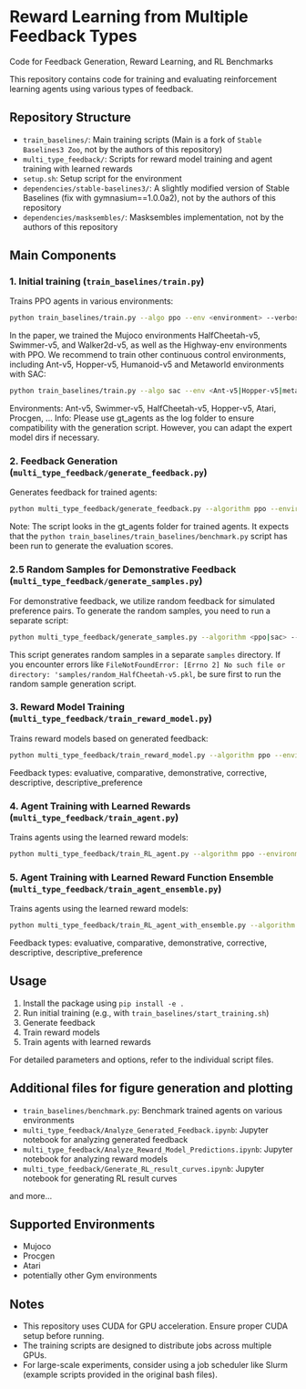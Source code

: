 # Reward Learning from Multiple Feedback Types

Code for Feedback Generation, Reward Learning, and RL Benchmarks

This repository contains code for training and evaluating reinforcement learning agents using various types of feedback.

## Repository Structure

- `train_baselines/`: Main training scripts (Main is a fork of `Stable Baselines3 Zoo`, not by the authors of this repository)
- `multi_type_feedback/`: Scripts for reward model training and agent training with learned rewards
- `setup.sh`: Setup script for the environment
- `dependencies/stable-baselines3/`: A slightly modified version of Stable Baselines (fix with gymnasium==1.0.0a2), not by the authors of this repository
- `dependencies/masksembles/`: Masksembles implementation, not by the authors of this repository

## Main Components

### 1. Initial training (`train_baselines/train.py`)

Trains PPO agents in various environments:

```bash
python train_baselines/train.py --algo ppo --env <environment> --verbose 0 --save-freq <frequency> --seed <seed> --gym-packages procgen ale_py --log-folder gt_agents
```

In the paper, we trained the Mujoco environments HalfCheetah-v5, Swimmer-v5, and Walker2d-v5, as well as the Highway-env environments with PPO.
We recommend to train other continuous control environments, including Ant-v5, Hopper-v5, Humanoid-v5 and Metaworld environments with SAC:

```bash
python train_baselines/train.py --algo sac --env <Ant-v5|Hopper-v5|metaworld-sweep-into-v2|...> --verbose 0 --save-freq <frequency> --seed <seed> --gym-packages procgen ale_py --log-folder gt_agents
```

Environments: Ant-v5, Swimmer-v5, HalfCheetah-v5, Hopper-v5, Atari, Procgen, ...
Info: Please use gt_agents as the log folder to ensure compatibility with the generation script. However, you can adapt the expert model dirs if necessary.

### 2. Feedback Generation (`multi_type_feedback/generate_feedback.py`)

Generates feedback for trained agents:

```bash
python multi_type_feedback/generate_feedback.py --algorithm ppo --environment <env> --seed <seed> --n-feedback 10000 --save-folder feedback
```

Note: The script looks in the gt_agents folder for trained agents. It expects that the `python train_baselines/train_baselines/benchmark.py` script has been run to generate the evaluation scores.

### 2.5 Random Samples for Demonstrative Feedback (`multi_type_feedback/generate_samples.py`)

For demonstrative feedback, we utilize random feedback for simulated preference pairs. To generate the random samples, you need to run a separate script:

```bash
python multi_type_feedback/generate_samples.py --algorithm <ppo|sac> --environment <env> --n-feedback 10000 --random
```

This script generates random samples in a separate `samples` directory. If you encounter errors like `FileNotFoundError: [Errno 2] No such file or directory: 'samples/random_HalfCheetah-v5.pkl`, be sure first to run the random sample generation script.

### 3. Reward Model Training (`multi_type_feedback/train_reward_model.py`)

Trains reward models based on generated feedback:

```bash
python multi_type_feedback/train_reward_model.py --algorithm ppo --environment <env> --feedback-type <type> --seed <seed> --feedback-folder feedback --save-folder reward_models
```

Feedback types: evaluative, comparative, demonstrative, corrective, descriptive, descriptive_preference

### 4. Agent Training with Learned Rewards (`multi_type_feedback/train_agent.py`)

Trains agents using the learned reward models:

```bash
python multi_type_feedback/train_RL_agent.py --algorithm ppo --environment <env> --feedback-type <type> --seed <seed>
```

### 5. Agent Training with Learned Reward Function Ensemble (`multi_type_feedback/train_agent_ensemble.py`)

Trains agents using the learned reward models:

```bash
python multi_type_feedback/train_RL_agent_with_ensemble.py --algorithm ppo --environment <env> --feedback-types <types> --seed <seed>
```

Feedback types: evaluative, comparative, demonstrative, corrective, descriptive, descriptive_preference

## Usage

1. Install the package using `pip install -e .`
2. Run initial training (e.g., with `train_baselines/start_training.sh`)
3. Generate feedback
4. Train reward models
5. Train agents with learned rewards

For detailed parameters and options, refer to the individual script files.


## Additional files for figure generation and plotting

- `train_baselines/benchmark.py`: Benchmark trained agents on various environments
- `multi_type_feedback/Analyze_Generated_Feedback.ipynb`: Jupyter notebook for analyzing generated feedback
- `multi_type_feedback/Analyze_Reward_Model_Predictions.ipynb`: Jupyter notebook for analyzing reward models
- `multi_type_feedback/Generate_RL_result_curves.ipynb`: Jupyter notebook for generating RL result curves

and more...


## Supported Environments

- Mujoco
- Procgen
- Atari
- potentially other Gym environments

## Notes

- This repository uses CUDA for GPU acceleration. Ensure proper CUDA setup before running.
- The training scripts are designed to distribute jobs across multiple GPUs.
- For large-scale experiments, consider using a job scheduler like Slurm (example scripts provided in the original bash files).

